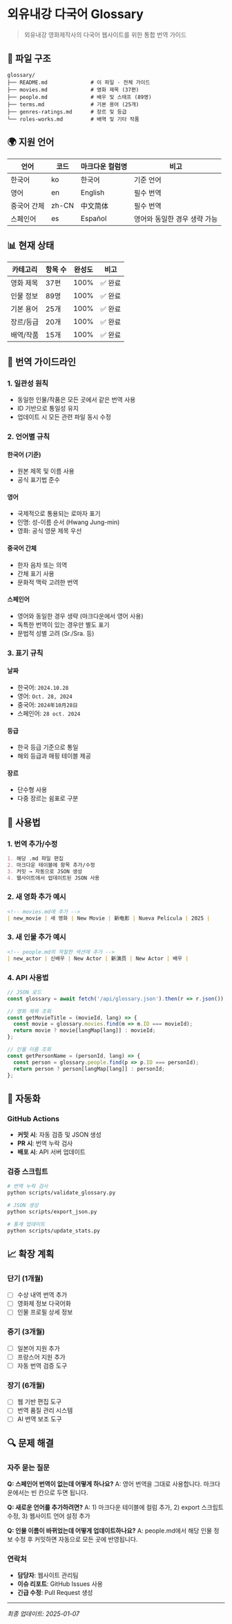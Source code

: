 # 외유내강 다국어 Glossary

> 외유내강 영화제작사의 다국어 웹사이트를 위한 통합 번역 가이드

## 📁 파일 구조

```
glossary/
├── README.md              # 이 파일 - 전체 가이드
├── movies.md              # 영화 제목 (37편)
├── people.md              # 배우 및 스태프 (89명) 
├── terms.md               # 기본 용어 (25개)
├── genres-ratings.md      # 장르 및 등급
└── roles-works.md         # 배역 및 기타 작품
```

## 🌍 지원 언어

| 언어 | 코드 | 마크다운 컬럼명 | 비고 |
|---|---|---|---|
| 한국어 | ko | 한국어 | 기준 언어 |
| 영어 | en | English | 필수 번역 |
| 중국어 간체 | zh-CN | 中文简体 | 필수 번역 |
| 스페인어 | es | Español | 영어와 동일한 경우 생략 가능 |

## 📊 현재 상태

| 카테고리 | 항목 수 | 완성도 | 비고 |
|---|---|---|---|
| 영화 제목 | 37편 | 100% | ✅ 완료 |
| 인물 정보 | 89명 | 100% | ✅ 완료 |
| 기본 용어 | 25개 | 100% | ✅ 완료 |
| 장르/등급 | 20개 | 100% | ✅ 완료 |
| 배역/작품 | 15개 | 100% | ✅ 완료 |

## 🎯 번역 가이드라인

### 1. 일관성 원칙
- 동일한 인물/작품은 모든 곳에서 같은 번역 사용
- ID 기반으로 통일성 유지
- 업데이트 시 모든 관련 파일 동시 수정

### 2. 언어별 규칙

#### 한국어 (기준)
- 원본 제목 및 이름 사용
- 공식 표기법 준수

#### 영어
- 국제적으로 통용되는 로마자 표기
- 인명: 성-이름 순서 (Hwang Jung-min)
- 영화: 공식 영문 제목 우선

#### 중국어 간체
- 한자 음차 또는 의역
- 간체 표기 사용
- 문화적 맥락 고려한 번역

#### 스페인어  
- 영어와 동일한 경우 생략 (마크다운에서 영어 사용)
- 독특한 번역이 있는 경우만 별도 표기
- 문법적 성별 고려 (Sr./Sra. 등)

### 3. 표기 규칙

#### 날짜
- 한국어: `2024.10.28`
- 영어: `Oct. 28, 2024`  
- 중국어: `2024年10月28日`
- 스페인어: `28 oct. 2024`

#### 등급
- 한국 등급 기준으로 통일
- 해외 등급과 매핑 테이블 제공

#### 장르
- 단수형 사용
- 다중 장르는 쉼표로 구분

## 🔧 사용법

### 1. 번역 추가/수정
```markdown
1. 해당 .md 파일 편집
2. 마크다운 테이블에 항목 추가/수정
3. 커밋 → 자동으로 JSON 생성
4. 웹사이트에서 업데이트된 JSON 사용
```

### 2. 새 영화 추가 예시
```markdown
<!-- movies.md에 추가 -->
| new_movie | 새 영화 | New Movie | 新电影 | Nueva Película | 2025 |
```

### 3. 새 인물 추가 예시
```markdown  
<!-- people.md의 적절한 섹션에 추가 -->
| new_actor | 신배우 | New Actor | 新演员 | New Actor | 배우 |
```

### 4. API 사용법
```javascript
// JSON 로드
const glossary = await fetch('/api/glossary.json').then(r => r.json());

// 영화 제목 조회
const getMovieTitle = (movieId, lang) => {
  const movie = glossary.movies.find(m => m.ID === movieId);
  return movie ? movie[langMap[lang]] : movieId;
};

// 인물 이름 조회  
const getPersonName = (personId, lang) => {
  const person = glossary.people.find(p => p.ID === personId);
  return person ? person[langMap[lang]] : personId;
};
```

## 🤖 자동화

### GitHub Actions
- **커밋 시**: 자동 검증 및 JSON 생성
- **PR 시**: 번역 누락 검사  
- **배포 시**: API 서버 업데이트

### 검증 스크립트
```bash
# 번역 누락 검사
python scripts/validate_glossary.py

# JSON 생성
python scripts/export_json.py

# 통계 업데이트
python scripts/update_stats.py
```

## 📈 확장 계획

### 단기 (1개월)
- [ ] 수상 내역 번역 추가
- [ ] 영화제 정보 다국어화  
- [ ] 인물 프로필 상세 정보

### 중기 (3개월)
- [ ] 일본어 지원 추가
- [ ] 프랑스어 지원 추가
- [ ] 자동 번역 검증 도구

### 장기 (6개월)
- [ ] 웹 기반 편집 도구
- [ ] 번역 품질 관리 시스템
- [ ] AI 번역 보조 도구

## 🔍 문제 해결

### 자주 묻는 질문

**Q: 스페인어 번역이 없는데 어떻게 하나요?**
A: 영어 번역을 그대로 사용합니다. 마크다운에서는 빈 칸으로 두면 됩니다.

**Q: 새로운 언어를 추가하려면?**
A: 1) 마크다운 테이블에 컬럼 추가, 2) export 스크립트 수정, 3) 웹사이트 언어 설정 추가

**Q: 인물 이름이 바뀌었는데 어떻게 업데이트하나요?**
A: people.md에서 해당 인물 정보 수정 후 커밋하면 자동으로 모든 곳에 반영됩니다.

### 연락처
- **담당자**: 웹사이트 관리팀
- **이슈 리포트**: GitHub Issues 사용
- **긴급 수정**: Pull Request 생성

---

*최종 업데이트: 2025-01-07*
